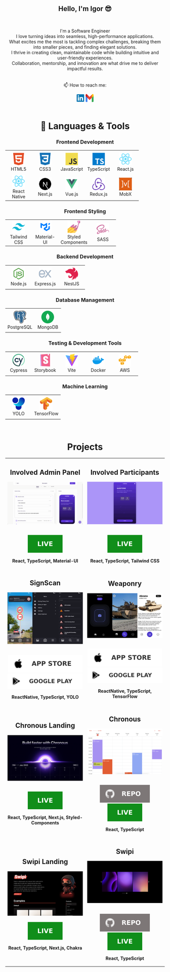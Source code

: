 <h2 align="center">Hello, I'm Igor 😎</h2>
<br>
<p align="center">
  I'm a Software Engineer<br>
  I love turning ideas into seamless, high-performance applications. <br>
What excites me the most is tackling complex challenges,
breaking them into smaller pieces, and finding elegant solutions. <br>
I thrive in creating clean, maintainable code while building intuitive and user-friendly experiences. <br>
Collaboration, mentorship, and innovation are what drive me to deliver impactful results. <br>
 <br>
 <br>
  📫 How to reach me:
</p>

<div align='center'>
  <a href="https://www.linkedin.com/in/igorkozlovskyi/"><img src="icons/linkedin.svg" alt="LinkedIn" height="25" width='25' /></a>
  <a href="mailto: i.kozlovsky2004@gmail.com"><img src="icons/gmail.svg" alt="Gmail" height="25" width='25' /></a>
</div>
<br>

<h1 align="center">🚀 Languages & Tools</h1>

<h3 align='center'>Frontend Development</h3>

<table align="center"> <tr> <td align="center" height="70" width="70"> <img src="icons/html5.svg" alt="HTML" width="40" height="40"/> <br/>HTML5 </td> <td align="center" height="70" width="70"> <img src="icons/css3.svg" alt="CSS3" width="40" height="40"/> <br/>CSS3 </td> <td align="center" height="70" width="70"> <img src="icons/javascript.svg" alt="JavaScript" width="40" height="40"/> <br/>JavaScript </td> <td align="center" height="70" width="70"> <img src="icons/typescript.svg" alt="TypeScript" width="40" height="40"/> <br/>TypeScript </td> <td align="center" height="70" width="70"> <img src="icons/react.svg" alt="React" width="40" height="40"/> <br/>React.js </td> </tr> <tr> <td align="center" height="70" width="70"> <img src="icons/react.svg" alt="React Native" width="40" height="40"/> <br/>React Native </td> <td align="center" height="70" width="70"> <img src="icons/next.svg" alt="Next.js" width="40" height="40"/> <br/>Next.js </td> <td align="center" height="70" width="70"> <img src="icons/vue.svg" alt="Vue.js" width="40" height="40"/> <br/>Vue.js </td> <td align="center" height="70" width="70"> <img src="icons/redux.svg" alt="Redux" width="40" height="40"/> <br/>Redux.js </td> <td align="center" height="70" width="70"> <img src="icons/mobx.svg" alt="MobX" width="40" height="40"/> <br/>MobX </td> </tr> </table>

<h3 align='center'>Frontend Styling</h3>

<table align="center"> <tr> <td align="center" height="70" width="70"> <img src="icons/tailwind.svg" alt="Tailwind CSS" width="40" height="40"/> <br/>Tailwind CSS </td> <td align="center" height="70" width="70"> <img src="icons/material-ui.svg" alt="Material-UI" width="40" height="40"/> <br/>Material-UI </td> <td align="center" height="70" width="70"> <img src="icons/styled-components.png" alt="Styled Components" width="40" height="40"/> <br/>Styled Components </td> <td align="center" height="70" width="70"> <img src="icons/sass.svg" alt="SASS" width="40" height="40"/> <br/>SASS </td> </tr> </table>


<h3 align='center'>Backend Development</h3>

<table align="center"> <tr> <td align="center" height="70" width="70"> <img src="icons/nodejs.svg" alt="Node.js" width="40" height="40"/> <br/>Node.js </td> <td align="center" height="70" width="70"> <img src="icons/express.svg" alt="Express.js" width="40" height="40"/> <br/>Express.js </td> <td align="center" height="70" width="70"> <img src="icons/nestjs.svg" alt="NestJS" width="40" height="40"/> <br/>NestJS </td> </tr> </table>

<h3 align='center'>Database Management</h3>

<table align="center"> <tr> <td align="center" height="70" width="70"> <img src="icons/postgresql.svg" alt="PostgreSQL" width="40" height="40"/> <br/>PostgreSQL </td> <td align="center" height="70" width="70"> <img src="icons/mongodb.svg" alt="MongoDB" width="40" height="40"/> <br/>MongoDB </td> </tr> </table>

<h3 align='center'>Testing & Development Tools</h3>

<table align="center"> <tr> <td align="center" height="70" width="70"> <img src="icons/cypress.svg" alt="Cypress" width="40" height="40"/> <br/>Cypress </td> <td align="center" height="70" width="70"> <img src="icons/storybook.svg" alt="Storybook" width="40" height="40"/> <br/>Storybook </td> <td align="center" height="70" width="70"> <img src="icons/vite.svg" alt="Vite" width="40" height="40"/> <br/>Vite </td> <td align="center" height="70" width="70"> <img src="icons/docker.svg" alt="Docker" width="40" height="40"/> <br/>Docker </td> <td align="center" height="70" width="70"> <img src="icons/aws.svg" alt="Aws" width="40" height="40"/> <br/>AWS</td> </tr> </table>

<h3 align='center'>Machine Learning</h3>

<table align="center"> <tr> <td align="center" height="70" width="70"> <img src="icons/yolo.svg" alt="YOLO" width="40" height="40"/> <br/>YOLO </td> <td align="center" height="70" width="70"> <img src="icons/tensorflow.svg" alt="TensorFlow" width="40" height="40"/> <br/>TensorFlow </td> </tr> </table>

<br>

<h1 align="center">Projects</h1>

<table>
  <tr>
    <td width='50%'>
      <h2 align='center'>Involved Admin Panel</h2>
      <div align='center'>  
        <a href='https://admin.getinvolved.io/sign-in'><img src='gif/involved-admin-panel.gif' alt='Involved Admin Panel'/></a>
        <br>
        <br>
        <p>
          <a href='https://admin.getinvolved.io/sign-in'><img src='icons/live.svg'/></a>
        </p>
        <p><strong>React, TypeScript, Material-UI</strong></p>
      </div>
    </td>
    <td width='50%'>
      <h2 align='center'>Involved Participants</h2>
      <div align='center'>  
        <a href='https://app.getinvolved.io/'><img src='gif/involved-participants.gif' alt='Involved Participants'/></a>
        <br>
        <br>
        <p>
          <a href='https://app.getinvolved.io/'><img src='icons/live.svg'/></a>
        </p>
        <p><strong>React, TypeScript, Tailwind CSS</strong></p>
      </div>
    </td>
  </tr>
    <tr>
    <td width='50%'>
      <h2 align='center'>SignScan</h2>
      <div align='center'>  
        <a href='img/signscan.png'><img src='img/signscan.png' alt='SignScan'/></a>
        <br>
        <br>
        <p>
          <a href='https://apps.apple.com/us/app/signscan/id6461823283'><img src="icons/apple.svg"/></a>
          <a href='https://play.google.com/store/apps/details?id=com.signscan'><img src='icons/google_play.svg'/></a>
        </p>
        <p><strong>ReactNative, TypeScript, YOLO</strong></p>
      </div>
    </td>
    <td width='50%'>
      <h2 align='center'>Weaponry</h2>
      <div align='center'>  
        <img src='img/weaponry.png' alt='Weapnry picture' />
        <br>
        <br>
        <p>
          <a href='https://apps.apple.com/app/weaponry/id6446477481'><img src="icons/apple.svg"/></a>
          <a href='https://play.google.com/store/apps/details?id=com.domdev.weaponry'><img src='icons/google_play.svg'/></a>
        </p>
        <p><strong>ReactNative, TypeScript, TensorFlow</strong></p>
      </div>
    </td>
  </tr>
  <tr>
    <td width='50%'>
      <h2 align='center'>Chronous Landing</h2>
      <div align='center'>  
        <a href='https://chronous.midstem.net'><img src='img/chronous-landing.png' alt='Chronous'/></a>
        <br>
        <br>
        <p>
          <a href='https://chronous.midstem.net'><img src='icons/live.svg'/></a>
        </p>
        <p><strong>React, TypeScript, Next.js, Styled-Components</strong></p>
      </div>
    </td>
    <td width='50%'>
      <h2 align='center'>Chronous</h2>
      <div align='center'>  
        <a href='https://chronous.midstem.net/default-chronous/'><img src='img/chronous.png' alt='Chronous'/></a>
        <br>
        <br>
        <p>
          <a href='https://github.com/midstem/chronous'><img src="icons/repo.svg"/></a>
          <a href='https://chronous.midstem.net/default-chronous/'><img src='icons/live.svg'/></a>
        </p>
        <p><strong>React, TypeScript</strong></p>
      </div>
    </td>
  </tr>
  <tr>
    <td width='50%'>
      <h2 align='center'>Swipi Landing</h2>
      <div align='center'>  
        <a href='https://swipi.midstem.net'><img src='img/swipi-landing.png' alt='Swipi landing project'/></a>
        <br>
        <br>
        <a href='https://swipi.midstem.net'><img src='icons/live.svg'/></a>
        <p><strong>React, TypeScript, Next.js, Chakra</strong></p>
      </div>
    </td>
   <td width='50%'>
      <h2 align='center'>Swipi</h2>
      <div align='center'>  
        <a href='https://swipi.midstem.net'><img src='img/slider.png' alt='Swipi project'/></a>
        <br>
        <br>
        <p>
          <a href='https://github.com/midstem/swipi'><img src="icons/repo.svg"/></a>
          <a href='https://swipi.midstem.net'><img src='icons/live.svg'/></a>
        </p>
        <p><strong>React, TypeScript</strong></p>
      </div>
    </td>
  </tr>
</table>
